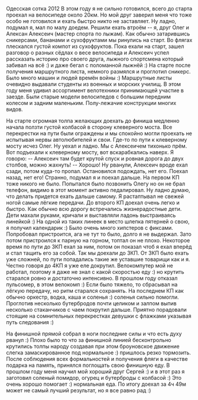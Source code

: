 
Одесская сотка 2012
В этом году я не сильно готовился, всего до старта проехал на велосипеде около 20км. Но мой друг заверил меня что тоже особо не готовился и ехать быстро никто не заставляет. Ну ладно, подумал я, мал по малу доедем. Решили ехать втроём -- я, друг Олег и Алексан Алексеич (мастер спорта по лыжам). Как обычно затарившись сникерсами, бананами и сухофруктами мы ринулись на старт. Во флягах плескался густой компот из сухофруктов. Пока ехали на старт, зашел разговор о разных сёдлах о весе велосипеда и  Алексеич успел рассказать историю про своего друга, лыжного спортсмена который забивал на всё :) и даже бегал с поломанной лыжнёй :) На старте после получения маршрутного листа, немного размялся и проглотил сникерс. Было много машин и людей времён войны :) Маршрутные листы очевидно выдавали студенты из военных и морских училищ. В этом году меня удивил ассортимент велотехники принимающей участие в заезде. Были старые модели велосипедов с большим передним колесом и задним маленьким. Полу-лежачие конструкции многих видов.

На старте огромная толпа желающих доехать до финиша медленно начала ползти густой колбасой в сторону клеверного моста. Все перекрестки на пути были ограждены и мы спокойно могли проехать не испытывая нервы автолюбителей и свои. Где-то по пути к клеверному мосту исчез Олег. Ну уехал и ладно. Мы с Алексеичем тихонько прём. Вот подъехали к клеверному мосту, вот вскарабкались наверх. Я говорю: -- Алексеич там будет крутой спуск и ровная дорога до двух столбов, можно жахнуть! -- Хорошо! Ну рванули, Алексеич вроде ехал сзади, потом куда-то пропал. Остановился подождать, нет его. Поехал назад, нет его! Странно, подумал я и поехал дальше. На первом КП тоже никого не было. Попытался было позвонить Олегу но он не брал телефон, видимо в этот момент активно педалировал. Ну ладно думаю, что делать придется ехать дальше самому. Я растаптывал не свежей ногой самые лёгкие передачи. До второго КП доехал очень легко и быстро. Как обычно всю дорогу встречались жизнерадостные дети. Дети махали руками, кричали и выставляли ладонь выстраиваясь линейкой :) На одной из таких линеек в место шлепка пятерней о свою, я получил календарик :) Было очень много хипстеров с фиксами. Попробовал пристроится, ага не тут то было, долго я не выдержал. Зато потом пристроился к парную на горном, топтал он не плохо. Некоторое время по пути до 3КП ехал за ним, потом он показал чтоб я ехал вперёд и  стал тащить его за собой. Так мы доехали до 3КП. От 3КП было ехать уже сложней, по пути попадались такие же уставшие товарищи как и я. Честно говоря до 4КП я уже еле докрутил. Велокомпутер мой не работал, поэтому я даже не знал с какой скоростью еду :) но крутить старался ровно и достаточно интенсивно. В прошлом году отказал пульсомер, в этом велокомп :) Если было тяжело, то сбрасывал на лёгкую передачу, но ритм старался сохранять. На последнем КП как обычно оркестр, водка, каша и соленья :) соленья сильно помогли. Проглотив несколько бутербродов почти целиком и залпом выпив несколько стаканчиков с чаем покрутил дальше. Приятно порадовали стоящие на сомнительных перекрестках девушки с флажками указывая путь следования :) 

На финишной прямой собрал в ноги последние силы и что есть духу рванул :) Плохо было то что за финишной линией бесконтрольно крутились толпы народу создавая при этом броуновское движение слегка замаскированное под нормальное :) пришлось резко тормозить. После соблюдения всех формальностей и получения фляги в качестве подарка на память, принялся поглощать свою финишную еду. В прошлом году меня научил мой хороший друг Сергей :) и в этот раз я заготовил соленый помидор, огурец и бутерброды с колбасой :) Это очень хорошо помогает :) нормальная еда. По итогу доехал за 4ч 49м может не самый лучший результат, но я все равно рад :)